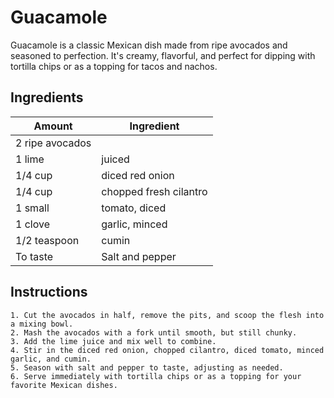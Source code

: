 # Guacamole

Guacamole is a classic Mexican dish made from ripe avocados and seasoned to perfection. It's creamy, flavorful, and perfect for dipping with tortilla chips or as a topping for tacos and nachos.

## Ingredients

| Amount            | Ingredient          |
|-------------------|---------------------|
| 2 ripe avocados   |                     |
| 1 lime            | juiced              |
| 1/4 cup           | diced red onion     |
| 1/4 cup           | chopped fresh cilantro |
| 1 small           | tomato, diced       |
| 1 clove           | garlic, minced      |
| 1/2 teaspoon      | cumin               |
| To taste          | Salt and pepper     |

## Instructions

```plaintext
1. Cut the avocados in half, remove the pits, and scoop the flesh into a mixing bowl.
2. Mash the avocados with a fork until smooth, but still chunky.
3. Add the lime juice and mix well to combine.
4. Stir in the diced red onion, chopped cilantro, diced tomato, minced garlic, and cumin.
5. Season with salt and pepper to taste, adjusting as needed.
6. Serve immediately with tortilla chips or as a topping for your favorite Mexican dishes.
